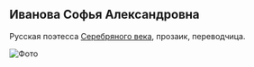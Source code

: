 ## Иванова Софья Александровна 

Русская поэтесса [Серебряного века](https://ru.wikipedia.org/wiki/%D0%A1%D0%B5%D1%80%D0%B5%D0%B1%D1%80%D1%8F%D0%BD%D1%8B%D0%B9_%D0%B2%D0%B5%D0%BA_%D1%80%D1%83%D1%81%D1%81%D0%BA%D0%BE%D0%B9_%D0%BF%D0%BE%D1%8D%D0%B7%D0%B8%D0%B8), прозаик, переводчица.

![Фото](C:\Users\Sofa3\Desktop\Tsvetaeva.jpg)
